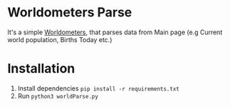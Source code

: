# Worldometers Parse
It's a simple [Worldometers](worldometers.info), that parses data from Main page (e.g Current world population, Births Today etc.)

# Installation
1) Install dependencies `pip install -r requirements.txt`
2) Run `python3 worldParse.py`
